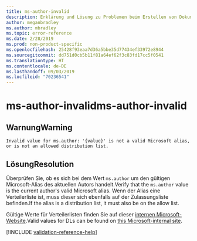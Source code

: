 ```yaml
---
title: ms-author-invalid
description: Erklärung und Lösung zu Problemen beim Erstellen von Dokumentationsartikeln – ms-author-invalid
author: meganbradley
ms.author: mbradley
ms.topic: error-reference
ms.date: 2/28/2019
ms.prod: non-product-specific
ms.openlocfilehash: 25428f93eaa7d36a5bbe35d77434ef33972e8944
ms.sourcegitcommit: dd751d0cb5b11f81a64ef62f3c83fd17cc5f0541
ms.translationtype: HT
ms.contentlocale: de-DE
ms.lasthandoff: 09/03/2019
ms.locfileid: "70236541"
---
```

# <a name="ms-author-invalid"></a><span data-ttu-id="4216d-103">ms-author-invalid</span><span class="sxs-lookup"><span data-stu-id="4216d-103">ms-author-invalid</span></span>

## <a name="warning"></a><span data-ttu-id="4216d-104">Warnung</span><span class="sxs-lookup"><span data-stu-id="4216d-104">Warning</span></span>

`Invalid value for ms.author: '{value}' is not a valid Microsoft alias, or is not an allowed distribution list.`

## <a name="resolution"></a><span data-ttu-id="4216d-105">Lösung</span><span class="sxs-lookup"><span data-stu-id="4216d-105">Resolution</span></span>

<span data-ttu-id="4216d-106">Überprüfen Sie, ob es sich bei dem Wert `ms.author` um den gültigen Microsoft-Alias des aktuellen Autors handelt.</span><span class="sxs-lookup"><span data-stu-id="4216d-106">Verify that the `ms.author` value is the current author's valid Microsoft alias.</span></span> <span data-ttu-id="4216d-107">Wenn der Alias eine Verteilerliste ist, muss dieser sich ebenfalls auf der Zulassungsliste befinden.</span><span class="sxs-lookup"><span data-stu-id="4216d-107">If the alias is a distribution list, it must also be on the allow list.</span></span>

<span data-ttu-id="4216d-108">Gültige Werte für Verteilerlisten finden Sie auf dieser [internen Microsoft-Website](https://docsmetadatatool.azurewebsites.net/allowlists).</span><span class="sxs-lookup"><span data-stu-id="4216d-108">Valid values for DLs can be found on [this Microsoft-internal site](https://docsmetadatatool.azurewebsites.net/allowlists).</span></span>

<!--make sure to add this file to your includes folder and verify the path-->
[!INCLUDE [validation-reference-help](includes/validation-reference-help.md)]
